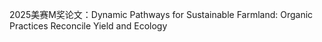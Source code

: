 2025美赛M奖论文：Dynamic Pathways for Sustainable Farmland: Organic Practices Reconcile Yield and Ecology

